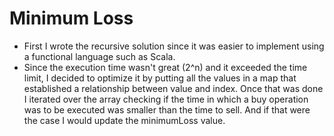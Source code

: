 # Minimum Loss

* First I wrote the recursive solution since it was easier to implement using a functional language such as Scala.
* Since the execution time wasn't great (2^n) and it exceeded the time limit, I decided to optimize it by putting all the values in a map that established a relationship between value and index. Once that was done I iterated over the array checking if the time in which a buy operation was to be executed was smaller than the time to sell. And if that were the case I would update the minimumLoss value.